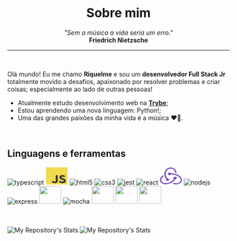 <h1 align="center">Sobre mim</h1>

<p align="center">
   <i>"Sem a música a vida seria um erro."</i><br/>
   <b>Friedrich Nietzsche</b>
</p>

---

<br>

Olá mundo! Eu me chamo **Riquelme** e sou um **desenvolvedor Full Stack Jr** totalmente movido a desafios, apaixonado por resolver problemas e criar coisas; especialmente ao lado de outras pessoas! 

- Atualmente estudo desenvolvimento web na <a href="https://www.betrybe.com/"><b>Trybe</b></a>;
- Estou aprendendo uma nova linguagem: Python!;
- Uma das grandes paixões da minha vida é a música ❤️🎻.

<br>

<h2 align="left">Linguagens e ferramentas</h2>
<div align="left">
   <img src="https://cdn.jsdelivr.net/gh/devicons/devicon/icons/typescript/typescript-original.svg" alt="typescript" width="50" height="40"/>
   <img src="https://raw.githubusercontent.com/devicons/devicon/master/icons/javascript/javascript-original.svg" width="50" height="40" />
   <img src="https://cdn.jsdelivr.net/gh/devicons/devicon/icons/html5/html5-original.svg" alt="html5" width="50" height="40" /> 
   <img src="https://cdn.jsdelivr.net/gh/devicons/devicon/icons/css3/css3-original.svg" alt="css3" width="50" height="40" />
   <img src="https://www.vectorlogo.zone/logos/jestjsio/jestjsio-icon.svg" alt="jest" width="50" height="40" /> 
   <img src="https://cdn.jsdelivr.net/gh/devicons/devicon/icons/react/react-original.svg" alt="react" width="50" height="40" /> 
   <img src="https://raw.githubusercontent.com/devicons/devicon/master/icons/redux/redux-original.svg" alt="redux" width="50" height="40" /> 
   <img src="https://cdn.jsdelivr.net/gh/devicons/devicon/icons/nodejs/nodejs-original.svg" alt="nodejs" width="50" height="40" /> 
   <img src="https://cdn.jsdelivr.net/gh/devicons/devicon/icons/express/express-original.svg" alt="express" width="50" height="40" />
   <img src="https://cdn.jsdelivr.net/gh/devicons/devicon/icons/mysql/mysql-original.svg" width="50" height="40" />
   <img src="https://www.vectorlogo.zone/logos/mochajs/mochajs-icon.svg" alt="mocha" width="50" height="40" /> 
   <img src="https://cdn.jsdelivr.net/gh/devicons/devicon/icons/linux/linux-original.svg" width="50" height="40" />
   <img src="https://cdn.jsdelivr.net/gh/devicons/devicon/icons/docker/docker-plain.svg" width="50" height="40" />
   <img src="https://cdn.jsdelivr.net/gh/devicons/devicon/icons/git/git-plain.svg" width="50" height="40" />
</div>

<br>
<br>

![My Repository's Stats](https://github-readme-stats.vercel.app/api?username=riquelmebandeira&show_icons=true)
![My Repository's Stats](https://github-readme-stats.vercel.app/api/top-langs?username=riquelmebandeira&show_icons=true&locale=en&layout=compact)
